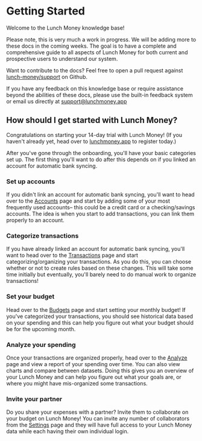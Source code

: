 # Getting Started

Welcome to the Lunch Money knowledge base! 

Please note, this is very much a work in progress. We will be adding more to these docs in the coming weeks. The goal is to have a complete and comprehensive guide to all aspects of Lunch Money for both current and prospective users to understand our system.

Want to contribute to the docs? Feel free to open a pull request against [lunch-money/support](https://github.com/lunch-money/support) on Github.

If you have any feedback on this knowledge base or require assistance beyond the abilities of these docs, please use the built-in feedback system or email us directly at [support@lunchmoney.app](mailto:support@lunchmoney.app)

## How should I get started with Lunch Money?

Congratulations on starting your 14-day trial with Lunch Money! \(If you haven't already yet, head over to [lunchmoney.app](https://lunchmoney.app) to register today.\)

After you've gone through the onboarding, you'll have your basic categories set up. The first thing you'll want to do after this depends on if you linked an account for automatic bank syncing.

### Set up accounts

If you didn't link an account for automatic bank syncing, you'll want to head over to the [Accounts](https://my.lunchmoney.app/accounts) page and start by adding some of your most frequently used accounts– this could be a credit card or a checking/savings accounts. The idea is when you start to add transactions, you can link them properly to an account.

### Categorize transactions

If you have already linked an account for automatic bank syncing, you'll want to head over to the [Transactions](https://my.lunchmoney.app/transactions) page and start categorizing/organizing your transactions. As you do this, you can choose whether or not to create rules based on these changes. This will take some time initially but eventually, you'll barely need to do manual work to organize transactions!

### Set your budget

Head over to the [Budgets](https://my.lunchmoney.app/budget) page and start setting your monthly budget! If you've categorized your transactions, you should see historical data based on your spending and this can help you figure out what your budget should be for the upcoming month.

### Analyze your spending

Once your transactions are organized properly, head over to the [Analyze](https://my.lunchmoney.app/analyze) page and view a report of your spending over time. You can also view charts and compare between datasets. Doing this gives you an overview of your Lunch Money and can help you figure out what your goals are, or where you might have mis-organized some transactions.

### Invite your partner

Do you share your expenses with a partner? Invite them to collaborate on your budget on Lunch Money! You can invite any number of collaborators from the [Settings](https://my.lunchmoney.app/settings) page and they will have full access to your Lunch Money data while each having their own individual login.

